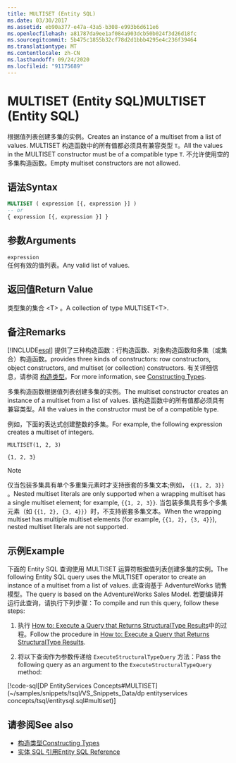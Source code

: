```yaml
---
title: MULTISET (Entity SQL)
ms.date: 03/30/2017
ms.assetid: eb90a377-e47a-43a5-b308-e993b6d611e6
ms.openlocfilehash: a81787da9ee1af084a903dcb50b024f3d26d18fc
ms.sourcegitcommit: 5b475c1855b32cf78d2d1bbb4295e4c236f39464
ms.translationtype: MT
ms.contentlocale: zh-CN
ms.lasthandoff: 09/24/2020
ms.locfileid: "91175689"
---
```

# <a name="multiset-entity-sql"></a><span data-ttu-id="198ec-102">MULTISET (Entity SQL)</span><span class="sxs-lookup"><span data-stu-id="198ec-102">MULTISET (Entity SQL)</span></span>

<span data-ttu-id="198ec-103">根据值列表创建多集的实例。</span><span class="sxs-lookup"><span data-stu-id="198ec-103">Creates an instance of a multiset from a list of values.</span></span> <span data-ttu-id="198ec-104">MULTISET 构造函数中的所有值都必须具有兼容类型 `T`。</span><span class="sxs-lookup"><span data-stu-id="198ec-104">All the values in the MULTISET constructor must be of a compatible type `T`.</span></span> <span data-ttu-id="198ec-105">不允许使用空的多集构造函数。</span><span class="sxs-lookup"><span data-stu-id="198ec-105">Empty multiset constructors are not allowed.</span></span>  
  
## <a name="syntax"></a><span data-ttu-id="198ec-106">语法</span><span class="sxs-lookup"><span data-stu-id="198ec-106">Syntax</span></span>  
  
```sql  
MULTISET ( expression [{, expression }] )  
-- or  
{ expression [{, expression }] }  
```  
  
## <a name="arguments"></a><span data-ttu-id="198ec-107">参数</span><span class="sxs-lookup"><span data-stu-id="198ec-107">Arguments</span></span>  

 `expression`  
 <span data-ttu-id="198ec-108">任何有效的值列表。</span><span class="sxs-lookup"><span data-stu-id="198ec-108">Any valid list of values.</span></span>  
  
## <a name="return-value"></a><span data-ttu-id="198ec-109">返回值</span><span class="sxs-lookup"><span data-stu-id="198ec-109">Return Value</span></span>  

 <span data-ttu-id="198ec-110">类型集的集合 \<T> 。</span><span class="sxs-lookup"><span data-stu-id="198ec-110">A collection of type MULTISET\<T>.</span></span>  
  
## <a name="remarks"></a><span data-ttu-id="198ec-111">备注</span><span class="sxs-lookup"><span data-stu-id="198ec-111">Remarks</span></span>  

 [!INCLUDE[esql](../../../../../../includes/esql-md.md)] <span data-ttu-id="198ec-112">提供了三种构造函数：行构造函数、对象构造函数和多集（或集合）构造函数。</span><span class="sxs-lookup"><span data-stu-id="198ec-112">provides three kinds of constructors: row constructors, object constructors, and multiset (or collection) constructors.</span></span> <span data-ttu-id="198ec-113">有关详细信息，请参阅 [构造类型](constructing-types-entity-sql.md)。</span><span class="sxs-lookup"><span data-stu-id="198ec-113">For more information, see [Constructing Types](constructing-types-entity-sql.md).</span></span>  
  
 <span data-ttu-id="198ec-114">多集构造函数根据值列表创建多集的实例。</span><span class="sxs-lookup"><span data-stu-id="198ec-114">The multiset constructor creates an instance of a multiset from a list of values.</span></span> <span data-ttu-id="198ec-115">该构造函数中的所有值都必须具有兼容类型。</span><span class="sxs-lookup"><span data-stu-id="198ec-115">All the values in the constructor must be of a compatible type.</span></span>  
  
 <span data-ttu-id="198ec-116">例如，下面的表达式创建整数的多集。</span><span class="sxs-lookup"><span data-stu-id="198ec-116">For example, the following expression creates a multiset of integers.</span></span>  
  
 `MULTISET(1, 2, 3)`  
  
 `{1, 2, 3}`  
  
> [!NOTE]
> <span data-ttu-id="198ec-117">仅当包装多集具有单个多重集元素时才支持嵌套的多集文本;例如， `{{1, 2, 3}}` 。</span><span class="sxs-lookup"><span data-stu-id="198ec-117">Nested multiset literals are only supported when a wrapping multiset has a single multiset element; for example, `{{1, 2, 3}}`.</span></span> <span data-ttu-id="198ec-118">当包装多集具有多个多集元素（如 `{{1, 2}, {3, 4}}`）时，不支持嵌套多集文本。</span><span class="sxs-lookup"><span data-stu-id="198ec-118">When the wrapping multiset has multiple multiset elements (for example, `{{1, 2}, {3, 4}}`), nested multiset literals are not supported.</span></span>  
  
## <a name="example"></a><span data-ttu-id="198ec-119">示例</span><span class="sxs-lookup"><span data-stu-id="198ec-119">Example</span></span>  

 <span data-ttu-id="198ec-120">下面的 Entity SQL 查询使用 MULTISET 运算符根据值列表创建多集的实例。</span><span class="sxs-lookup"><span data-stu-id="198ec-120">The following Entity SQL query uses the MULTISET operator to create an instance of a multiset from a list of values.</span></span> <span data-ttu-id="198ec-121">此查询基于 AdventureWorks 销售模型。</span><span class="sxs-lookup"><span data-stu-id="198ec-121">The query is based on the AdventureWorks Sales Model.</span></span> <span data-ttu-id="198ec-122">若要编译并运行此查询，请执行下列步骤：</span><span class="sxs-lookup"><span data-stu-id="198ec-122">To compile and run this query, follow these steps:</span></span>  
  
1. <span data-ttu-id="198ec-123">执行 [How to: Execute a Query that Returns StructuralType Results](../how-to-execute-a-query-that-returns-structuraltype-results.md)中的过程。</span><span class="sxs-lookup"><span data-stu-id="198ec-123">Follow the procedure in [How to: Execute a Query that Returns StructuralType Results](../how-to-execute-a-query-that-returns-structuraltype-results.md).</span></span>  
  
2. <span data-ttu-id="198ec-124">将以下查询作为参数传递给 `ExecuteStructuralTypeQuery` 方法：</span><span class="sxs-lookup"><span data-stu-id="198ec-124">Pass the following query as an argument to the `ExecuteStructuralTypeQuery` method:</span></span>  
  
 [!code-sql[DP EntityServices Concepts#MULTISET](~/samples/snippets/tsql/VS_Snippets_Data/dp entityservices concepts/tsql/entitysql.sql#multiset)]  
  
## <a name="see-also"></a><span data-ttu-id="198ec-125">请参阅</span><span class="sxs-lookup"><span data-stu-id="198ec-125">See also</span></span>

- [<span data-ttu-id="198ec-126">构造类型</span><span class="sxs-lookup"><span data-stu-id="198ec-126">Constructing Types</span></span>](constructing-types-entity-sql.md)
- [<span data-ttu-id="198ec-127">实体 SQL 引用</span><span class="sxs-lookup"><span data-stu-id="198ec-127">Entity SQL Reference</span></span>](entity-sql-reference.md)
